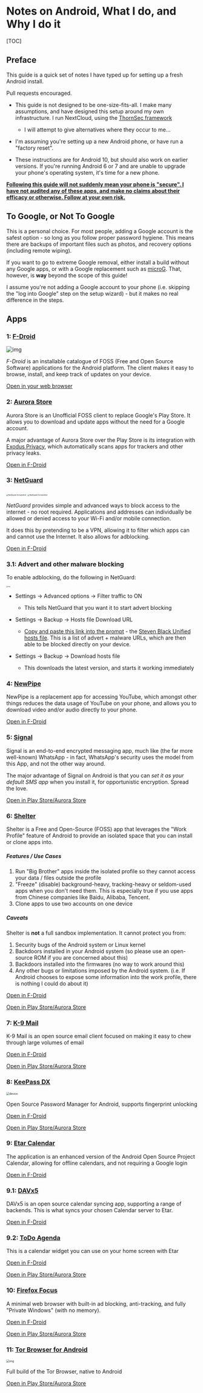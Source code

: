 # Notes on Android, What I do, and Why I do it

[TOC]

## Preface

This guide is a quick set of notes I have typed up for setting up a fresh Android install.

Pull requests encouraged.

* This guide is not designed to be one-size-fits-all. I make many assumptions, and have designed this setup around my own infrastructure. I run NextCloud, using the  [ThornSec framework](https://github.com/privacyint/thornsec)
  * I will attempt to give alternatives where they occur to me...

* I'm assuming you're setting up a new Android phone, or have run a "factory reset".

* These instructions are for Android 10, but should also work on earlier versions. If you're running Android 6 or 7 and are unable to upgrade your phone's operating system, it's time for a new phone.

<u>**Following this guide will not suddenly mean your phone is "secure". I have not audited any of these apps, and make no claims about their efficacy or otherwise. Follow at your own risk.**</u>

## To Google, or Not To Google

This is a personal choice. For most people, adding a Google account is the safest option - so long as you follow proper password hygiene. This means there are backups of important files such as photos, and recovery options (including remote wiping).

If you want to go to extreme Google removal, either install a build without any Google apps, or with a Google replacement such as [microG](https://microg.org). That, however, is **way** beyond the scope of this guide!

I assume you're not adding a Google account to your phone (i.e. skipping the "log into Google" step on the setup wizard) - but it makes no real difference in the steps.

## Apps

### 1: [F-Droid](https://f-droid.org/)

![img](https://f-droid.org//assets/fdroid-screenshot-en.png)

*F-Droid* is an installable catalogue of FOSS (Free and Open Source  Software) applications for the Android platform. The client makes it  easy to browse, install, and keep track of updates on your device.

[Open in your web browser](https://f-droid.org)

### 2: [Aurora Store](https://auroraoss.com/)

Aurora Store is an Unofficial FOSS client to replace Google's Play Store. It allows you to download and update apps without the need for a Google account.

A major advantage of Aurora Store over the Play Store is its integration with [Exodus Privacy](https://exodus-privacy.eu.org/en/), which automatically scans apps for trackers and other privacy leaks.

[Open in F-Droid](https://f-droid.org/en/packages/com.aurora.store)

### 3: [NetGuard](https://github.com/M66B/NetGuard/)

<img src="https://raw.githubusercontent.com/M66B/NetGuard/master/screenshots/01-main.png" alt="NetGuard Screenshot" style="zoom: 33%;" />  <img src="https://raw.githubusercontent.com/M66B/NetGuard/master/screenshots/02-main-details.png" alt="NetGuard Screenshot" style="zoom:33%;" />

*NetGuard* provides simple and advanced ways to block access to the internet - no root required. Applications and addresses can individually be allowed or denied access to your Wi-Fi and/or mobile connection.

It does this by pretending to be a VPN, allowing it to filter which apps can and cannot use the Internet. It also allows for adblocking.

[Open in F-Droid](https://f-droid.org/en/packages/eu.faircode.netguard/)

### 3.1: Advert and other malware blocking

To enable adblocking, do the following in NetGuard:

<img src="https://raw.githubusercontent.com/M66B/NetGuard/master/screenshots/33-settings-advanced.png" alt="img" style="zoom:25%;" /> 

* Settings → Advanced options → Filter traffic to ON
  * This tells NetGuard that you want it to start advert blocking

* Settings → Backup → Hosts file Download URL
  * [Copy and paste this link into the prompt](https://raw.githubusercontent.com/StevenBlack/hosts/master/hosts) - the [Steven Black Unified hosts file](https://github.com/StevenBlack/hosts). This is a list of advert + malware URLs, which are then able to be blocked directly on your device.
* Settings → Backup → Download hosts file
  * This downloads the latest version, and starts it working immediately

### 4: [NewPipe](https://newpipe.schabi.org/)

NewPipe is a replacement app for accessing YouTube, which amongst other things reduces the data usage of YouTube on your phone, and allows you to download video and/or audio directly to your phone.

[Open in F-Droid](https://f-droid.org/en/packages/org.schabi.newpipe)

### 5: [Signal](https://signal.org/)

Signal is an end-to-end encrypted messaging app, much like (the far more well-known) WhatsApp - in fact, WhatsApp's security uses the model from this App, and not the other way around.

The major advantage of Signal on Android is that you can *set it as your default SMS app* when you install it, for opportunistic encryption. Spread the love.

[Open in Play Store/Aurora Store](https://play.google.com/store/apps/details?id=org.thoughtcrime.securesms)

### 6: [Shelter](https://github.com/PeterCxy/Shelter)

Shelter is a Free and Open-Source (FOSS) app that leverages the "Work  Profile" feature of Android to provide an isolated space that you can install or clone apps into.

##### Features / Use Cases

1. Run "Big Brother" apps inside the isolated profile so they cannot access your data / files outside the profile
2. "Freeze" (disable) background-heavy, tracking-heavy or seldom-used  apps when you don't need them. This is especially true if you use apps  from Chinese companies like Baidu, Alibaba, Tencent.
3. Clone apps to use two accounts on one device

##### Caveats

Shelter is **not** a full sandbox implementation. It cannot protect you from:

1. Security bugs of the Android system or Linux kernel
2. Backdoors installed in your Android system (so please use an open-source ROM if you are concerned about this)
3. Backdoors installed into the firmwares (no way to work around this)
4. Any other bugs or limitations imposed by the Android system. (i.e.  If Android chooses to expose some information into the work profile,  there is nothing I could do about it)

[Open in F-Droid](https://f-droid.org/en/packages/net.typeblog.shelter)

[Open in Play Store/Aurora Store](https://play.google.com/store/apps/details?id=net.typeblog.shelter)

### 7: [K-9 Mail](https://k9mail.github.io/)

K-9 Mail is an open source email client focused on making it easy to chew through large volumes of email

[Open in F-Droid](https://f-droid.org/en/packages/com.fsck.k9)

[Open in Play Store/Aurora Store](https://play.google.com/store/apps/details?id=com.fsck.k9)

### 8: [KeePass DX](https://www.keepassdx.com/)

<img src="https://www.keepassdx.com/img/device.png" alt="device" style="zoom:50%;" />

Open Source Password Manager for Android, supports fingerprint unlocking

[Open in F-Droid](https://f-droid.org/en/packages/com.kunzisoft.keepass.libre)

[Open in Play Store/Aurora Store](https://play.google.com/store/apps/details?id=com.kunzisoft.keepass.free)

### 9: [Etar Calendar](https://github.com/Etar-Group/Etar-Calendar)

The application is an enhanced version of the Android Open Source Project Calendar, allowing for offline calendars, and not requiring a Google login

[Open in F-Droid](https://f-droid.org/en/packages/ws.xsoh.etar)

### 9.1: [DAVx5](https://www.davx5.com/)

DAVx5 is an open source calendar syncing app, supporting a range of backends. This is what syncs your chosen Calendar server to Etar.

[Open in F-Droid](https://f-droid.org/en/packages/at.bitfire.davdroid)

### 9.2: [ToDo Agenda](https://github.com/andstatus/todoagenda)

This is a calendar widget you can use on your home screen with Etar

[Open in F-Droid](https://f-droid.org/en/packages/org.andstatus.todoagenda/)

[Open in Play Store/Aurora Store](https://play.google.com/store/apps/details?id=org.andstatus.todoagenda)

### 10: [Firefox Focus](https://support.mozilla.org/en-US/kb/focus)

A minimal web browser with built-in ad blocking, anti-tracking, and fully "Private Windows" (with no memory).

[Open in F-Droid](https://f-droid.org/en/packages/org.mozilla.klar/)

[Open in Play Store/Aurora Store](https://play.google.com/store/apps/details?id=org.mozilla.focus)

### 11: [Tor Browser for Android](https://www.torproject.org/download/#android)

<img src="https://www.torproject.org/static/images/tor-browser-mobile-window/png/TBAa-onboarding@2x.png?h=ea944932" alt="img" style="zoom:50%;" />

Full build of the Tor Browser, native to Android

[Open in Play Store/Aurora Store](https://play.google.com/store/apps/details?id=org.torproject.torbrowser)